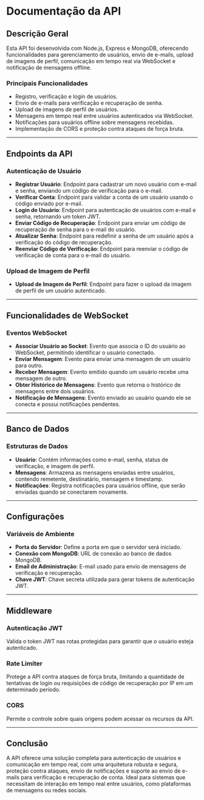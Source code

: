 # Documentação da API

## Descrição Geral

Esta API foi desenvolvida com Node.js, Express e MongoDB, oferecendo funcionalidades para gerenciamento de usuários, envio de e-mails, upload de imagens de perfil, comunicação em tempo real via WebSocket e notificação de mensagens offline.

### Principais Funcionalidades

- Registro, verificação e login de usuários.
- Envio de e-mails para verificação e recuperação de senha.
- Upload de imagens de perfil de usuários.
- Mensagens em tempo real entre usuários autenticados via WebSocket.
- Notificações para usuários offline sobre mensagens recebidas.
- Implementação de CORS e proteção contra ataques de força bruta.

---

## Endpoints da API

### Autenticação de Usuário

- **Registrar Usuário**: Endpoint para cadastrar um novo usuário com e-mail e senha, enviando um código de verificação para o e-mail.
- **Verificar Conta**: Endpoint para validar a conta de um usuário usando o código enviado por e-mail.
- **Login de Usuário**: Endpoint para autenticação de usuários com e-mail e senha, retornando um token JWT.
- **Enviar Código de Recuperação**: Endpoint para enviar um código de recuperação de senha para o e-mail do usuário.
- **Atualizar Senha**: Endpoint para redefinir a senha de um usuário após a verificação do código de recuperação.
- **Reenviar Código de Verificação**: Endpoint para reenviar o código de verificação de conta para o e-mail do usuário.

### Upload de Imagem de Perfil

- **Upload de Imagem de Perfil**: Endpoint para fazer o upload da imagem de perfil de um usuário autenticado.

---

## Funcionalidades de WebSocket

### Eventos WebSocket

- **Associar Usuário ao Socket**: Evento que associa o ID do usuário ao WebSocket, permitindo identificar o usuário conectado.
- **Enviar Mensagem**: Evento para enviar uma mensagem de um usuário para outro.
- **Receber Mensagem**: Evento emitido quando um usuário recebe uma mensagem de outro.
- **Obter Histórico de Mensagens**: Evento que retorna o histórico de mensagens entre dois usuários.
- **Notificação de Mensagens**: Evento enviado ao usuário quando ele se conecta e possui notificações pendentes.

---

## Banco de Dados

### Estruturas de Dados

- **Usuário**: Contém informações como e-mail, senha, status de verificação, e imagem de perfil.
- **Mensagens**: Armazena as mensagens enviadas entre usuários, contendo remetente, destinatário, mensagem e timestamp.
- **Notificações**: Registra notificações para usuários offline, que serão enviadas quando se conectarem novamente.

---

## Configurações

### Variáveis de Ambiente

- **Porta do Servidor**: Define a porta em que o servidor será iniciado.
- **Conexão com MongoDB**: URL de conexão ao banco de dados MongoDB.
- **Email de Administração**: E-mail usado para envio de mensagens de verificação e recuperação.
- **Chave JWT**: Chave secreta utilizada para gerar tokens de autenticação JWT.

---

## Middleware

### Autenticação JWT

Valida o token JWT nas rotas protegidas para garantir que o usuário esteja autenticado.

### Rate Limiter

Protege a API contra ataques de força bruta, limitando a quantidade de tentativas de login ou requisições de código de recuperação por IP em um determinado período.

### CORS

Permite o controle sobre quais origens podem acessar os recursos da API.

---

## Conclusão

A API oferece uma solução completa para autenticação de usuários e comunicação em tempo real, com uma arquitetura robusta e segura, proteção contra ataques, envio de notificações e suporte ao envio de e-mails para verificação e recuperação de conta. Ideal para sistemas que necessitam de interação em tempo real entre usuários, como plataformas de mensagens ou redes sociais.
